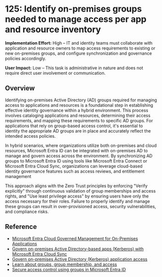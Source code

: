 # 125: Identify on-premises groups needed to manage access per app and resource inventory

**Implementation Effort:** High – IT and identity teams must collaborate with application and resource owners to map access requirements to existing or new on-premises groups, and configure synchronization and governance policies accordingly.

**User Impact:** Low – This task is administrative in nature and does not require direct user involvement or communication.

## Overview

Identifying on-premises Active Directory (AD) groups required for managing access to applications and resources is a foundational step in establishing effective identity governance within a hybrid environment. This process involves cataloging applications and resources, determining their access requirements, and mapping these requirements to specific AD groups. For applications that rely on group-based access control, it's essential to identity the appropriate AD groups are in place and accurately reflect the intended access policies.

In hybrid scenarios, where organizations utilize both on-premises and cloud resources, Microsoft Entra ID can be integrated with on-premises AD to manage and govern access across the environment. By synchronizing AD groups to Microsoft Entra ID using tools like Microsoft Entra Connect or Microsoft Entra Cloud Sync, organizations can leverage cloud-based identity governance features such as access reviews, and entitlement management

This approach aligns with the Zero Trust principles by enforcing "Verify explicitly" through continuous validation of group memberships and access rights, and "Use least privilege access" by ensuring users have only the access necessary for their roles. Failure to properly identify and manage these groups can result in over-provisioned access, security vulnerabilities, and compliance risks.

## Reference

* [Microsoft Entra Cloud Governed Management for On-Premises Applications](https://learn.microsoft.com/en-us/entra/identity/hybrid/connect/cloud-governed-management-for-on-premises)
* [Govern on-premises Active Directory-based apps (Kerberos) with Microsoft Entra Cloud Sync](https://learn.microsoft.com/en-us/entra/id-governance/scenarios/provision-entra-to-active-directory-groups)
* [Govern on-premises Active Directory (Kerberos) application access](https://learn.microsoft.com/en-us/entra/identity/hybrid/cloud-sync/govern-on-premises-groups)
* [Learn about groups, group membership, and access](https://learn.microsoft.com/en-us/entra/fundamentals/concept-learn-about-groups)
* [Secure access control using groups in Microsoft Entra ID](https://learn.microsoft.com/en-us/entra/identity-platform/secure-group-access-control)

